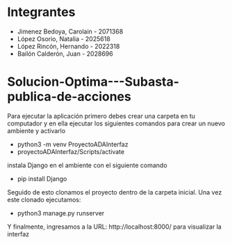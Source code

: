 
# Integrantes

<ul>
<li>Jimenez Bedoya, Carolain - 2071368</li>
<li>López Osorio, Natalia - 2025618</li>
<li>López Rincón, Hernando - 2022318</li>
<li>Bailón Calderón, Juan - 2028696</li>
</ul>

# Solucion-Optima---Subasta-publica-de-acciones

Para ejecutar la aplicación primero debes crear una carpeta en tu computador y en ella ejecutar los siguientes comandos para crear un nuevo ambiente y activarlo

<ul>
<li>python3 -m venv ProyectoADAInterfaz</li>
<li>proyectoADAInterfaz/Scripts/activate</li>
</ul>

instala Django en el ambiente con el siguiente comando

<ul>
<li>pip install Django</li>
</ul>

Seguido de esto clonamos el proyecto dentro de la carpeta inicial. Una vez este clonado ejecutamos: 

<ul>
<li>python3 manage.py runserver</li>
</ul>

Y finalmente, ingresamos a la URL: http://localhost:8000/ para visualizar la interfaz

